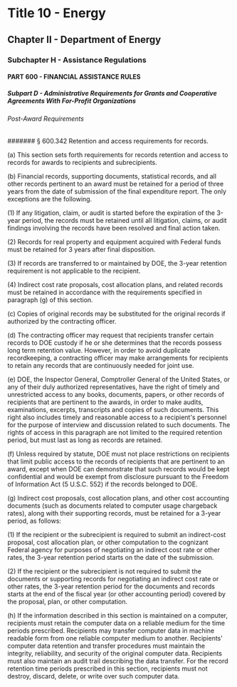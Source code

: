 
# Title 10 - Energy
## Chapter II - Department of Energy
### Subchapter H - Assistance Regulations
#### PART 600 - FINANCIAL ASSISTANCE RULES
##### Subpart D - Administrative Requirements for Grants and Cooperative Agreements With For-Profit Organizations
###### Post-Award Requirements
####### § 600.342 Retention and access requirements for records.

(a) This section sets forth requirements for records retention and access to records for awards to recipients and subrecipients.

(b) Financial records, supporting documents, statistical records, and all other records pertinent to an award must be retained for a period of three years from the date of submission of the final expenditure report. The only exceptions are the following.

(1) If any litigation, claim, or audit is started before the expiration of the 3-year period, the records must be retained until all litigation, claims, or audit findings involving the records have been resolved and final action taken.

(2) Records for real property and equipment acquired with Federal funds must be retained for 3 years after final disposition.

(3) If records are transferred to or maintained by DOE, the 3-year retention requirement is not applicable to the recipient.

(4) Indirect cost rate proposals, cost allocation plans, and related records must be retained in accordance with the requirements specified in paragraph (g) of this section.

(c) Copies of original records may be substituted for the original records if authorized by the contracting officer.

(d) The contracting officer may request that recipients transfer certain records to DOE custody if he or she determines that the records possess long term retention value. However, in order to avoid duplicate recordkeeping, a contracting officer may make arrangements for recipients to retain any records that are continuously needed for joint use.

(e) DOE, the Inspector General, Comptroller General of the United States, or any of their duly authorized representatives, have the right of timely and unrestricted access to any books, documents, papers, or other records of recipients that are pertinent to the awards, in order to make audits, examinations, excerpts, transcripts and copies of such documents. This right also includes timely and reasonable access to a recipient's personnel for the purpose of interview and discussion related to such documents. The rights of access in this paragraph are not limited to the required retention period, but must last as long as records are retained.

(f) Unless required by statute, DOE must not place restrictions on recipients that limit public access to the records of recipients that are pertinent to an award, except when DOE can demonstrate that such records would be kept confidential and would be exempt from disclosure pursuant to the Freedom of Information Act (5 U.S.C. 552) if the records belonged to DOE.

(g) Indirect cost proposals, cost allocation plans, and other cost accounting documents (such as documents related to computer usage chargeback rates), along with their supporting records, must be retained for a 3-year period, as follows:

(1) If the recipient or the subrecipient is required to submit an indirect-cost proposal, cost allocation plan, or other computation to the cognizant Federal agency for purposes of negotiating an indirect cost rate or other rates, the 3-year retention period starts on the date of the submission.

(2) If the recipient or the subrecipient is not required to submit the documents or supporting records for negotiating an indirect cost rate or other rates, the 3-year retention period for the documents and records starts at the end of the fiscal year (or other accounting period) covered by the proposal, plan, or other computation.

(h) If the information described in this section is maintained on a computer, recipients must retain the computer data on a reliable medium for the time periods prescribed. Recipients may transfer computer data in machine readable form from one reliable computer medium to another. Recipients' computer data retention and transfer procedures must maintain the integrity, reliability, and security of the original computer data. Recipients must also maintain an audit trail describing the data transfer. For the record retention time periods prescribed in this section, recipients must not destroy, discard, delete, or write over such computer data.
